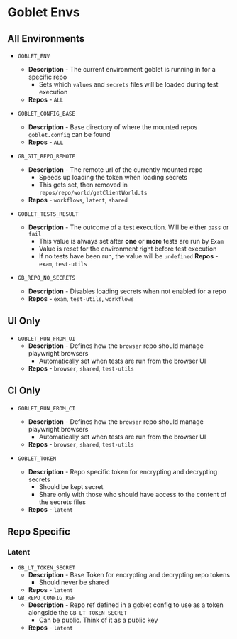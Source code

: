 # Goblet Envs


## All Environments

* `GOBLET_ENV`
  * **Description** - The current environment goblet is running in for a specific repo
    * Sets which `values` and `secrets` files will be loaded during test execution
  * **Repos** - `ALL`

* `GOBLET_CONFIG_BASE`
  * **Description** - Base directory of where the mounted repos `goblet.config` can be found
  * **Repos** - `ALL`

* `GB_GIT_REPO_REMOTE`
  * **Description** - The remote url of the currently mounted repo
    * Speeds up loading the token when loading secrets
    * This gets set, then removed in `repos/repo/world/getClientWorld.ts`
  * **Repos** - `workflows`, `latent`, `shared`


* `GOBLET_TESTS_RESULT`
  * **Description** - The outcome of a test execution. Will be either `pass` or `fail`
    * This value is always set after **one** or **more** tests are run by `Exam`
    * Value is reset for the environment right before test execution
    * If no tests have been run, the value will be `undefined`
  **Repos** - `exam`, `test-utils`


* `GB_REPO_NO_SECRETS`
  * **Description** - Disables loading secrets when not enabled for a repo
  * **Repos** - `exam`, `test-utils`, `workflows`



## UI Only

* `GOBLET_RUN_FROM_UI`
  * **Description** - Defines how the `browser` repo should manage playwright browsers
    * Automatically set when tests are run from the browser UI
  * **Repos** - `browser`, `shared`, `test-utils`


## CI Only

* `GOBLET_RUN_FROM_CI`
  * **Description** - Defines how the `browser` repo should manage playwright browsers
    * Automatically set when tests are run from the browser UI
  * **Repos** - `browser`, `shared`, `test-utils`

* `GOBLET_TOKEN`
  * **Description** - Repo specific token for encrypting and decrypting secrets
    * Should be kept secret
    * Share only with those who should have access to the content of the secrets files
  * **Repos** - `latent`


## Repo Specific

### Latent
* `GB_LT_TOKEN_SECRET`
  * **Description** - Base Token for encrypting and decrypting repo tokens
    * Should never be shared
  * **Repos** - `latent`
* `GB_REPO_CONFIG_REF`
  * **Description** - Repo ref defined in a goblet config to use as a token alongside the `GB_LT_TOKEN_SECRET`
    * Can be public. Think of it as a public key
  * **Repos** - `latent`